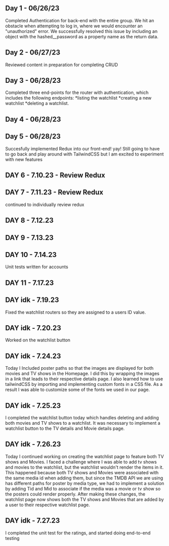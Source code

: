 ## Day 1 - 06/26/23
Completed Authentication for back-end with the entire group. We hit an obstacle when attempting to log in, where we would encounter an "unauthorized" error. We successfully resolved this issue by including an object with the hashed__password as a property name as the return data.

## Day 2 - 06/27/23
Reviewed content in preparation for completing CRUD

## Day 3 - 06/28/23
Completed three end-points for the router with authentication, which includes the following endpoints:
*listing the watchlist
*creating a new watchlist
*deleting a watchlist.

## Day 4 - 06/28/23


## Day 5 - 06/28/23
Succesfully implemented Redux into our front-end! yay! Still going to have to go back and play around with TailwindCSS but I am excited to experiment with new features


## DAY 6 - 7.10.23 - Review Redux

## DAY 7 - 7.11.23 - Review Redux
continued to individually review redux

## DAY 8 - 7.12.23

## DAY 9 - 7.13.23

## DAY 10 - 7.14.23
Unit tests written for accounts

## DAY 11 - 7.17.23

## DAY idk - 7.19.23
Fixed the watchlist routers so they are assigned to a users ID value.

## DAY idk - 7.20.23
Worked on the watchlist button

## DAY idk - 7.24.23
Today I Included poster paths so that the images are displayed for both movies and TV shows in the Homepage. I did this by wrapping the images in a link that leads to their respective details page. I also learned how to use tailwindCSS by importing and implementing custom fonts in a CSS file. As a result I was able to customize some of the fonts we used in our page.

## DAY idk - 7.25.23
I completed the watchlist button today which handles deleting and adding both movies and TV shows to a watchlist. It was necessary to implement a watchlist button to the TV details and Movie details page.

## DAY idk - 7.26.23

Today I continued working on creating the watchlist page to feature both TV shows and Movies. I faced a challenge where I was able to add tv shows and movies to the watchlist, but the watchlist wouldn't render the items in it. This happened because both TV shows and Movies were associated with the same media id when adding them, but since the TMDB API we are using has different paths for poster by media type, we had to implement a solution by adding Tid and Mid to associate if the media was a movie or tv show so the posters could render properly. After making these changes, the watchlist page now shows both the TV shows and Movies that are added by a user to their respective watchlist page.

## DAY idk - 7.27.23
I completed the unit test for the ratings, and started doing end-to-end testing 
